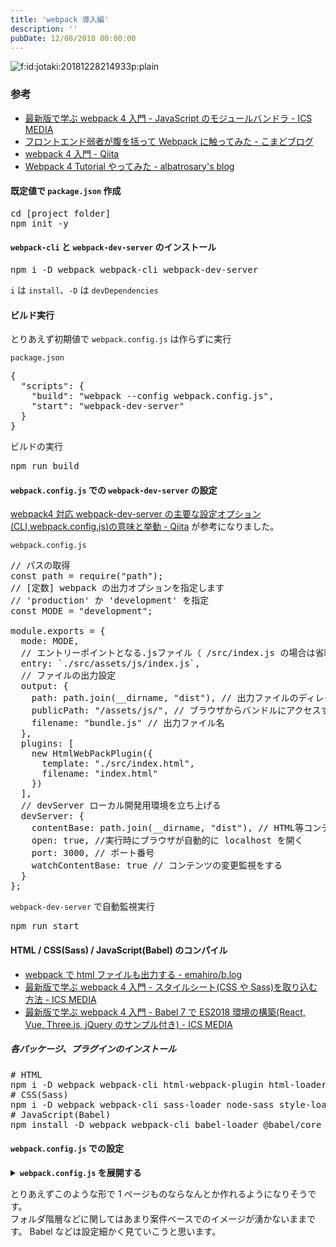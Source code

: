```yaml
---
title: 'webpack 導入編'
description: ''
pubDate: 12/08/2018 00:00:00
---
```


<p><span itemscope itemtype="http://schema.org/Photograph"><img src="/images/hatena/20181228214933.png" alt="f:id:jotaki:20181228214933p:plain" title="f:id:jotaki:20181228214933p:plain" class="hatena-fotolife" itemprop="image"></span></p>

<h3>参考</h3>

<ul>
<li><a href="https://ics.media/entry/12140">最新版で学ぶ webpack 4 入門 - JavaScript のモジュールバンドラ - ICS MEDIA</a></li>
<li><a href="https://ky-yk-d.hatenablog.com/entry/2018/06/09/191849">フロントエンド弱者が腹を括って Webpack に触ってみた - こまどブログ</a></li>
<li><a href="https://qiita.com/soarflat/items/28bf799f7e0335b68186">webpack 4 入門 - Qiita</a></li>
<li><a href="http://albatrosary.hateblo.jp/entry/2018/03/06/153042">Webpack 4 Tutorial やってみた - albatrosary's blog</a></li>
</ul>

<h4>既定値で <code>package.json</code> 作成</h4>

<pre class="code lang-sh" data-lang="sh" data-unlink><span class="synStatement">cd</span> <span class="synStatement">[</span>project folder<span class="synStatement">]</span>
npm init <span class="synSpecial">-y</span>
</pre>

<h4><code>webpack-cli</code> と <code>webpack-dev-server</code> のインストール</h4>

<pre class="code lang-sh" data-lang="sh" data-unlink>npm i <span class="synSpecial">-D</span> webpack webpack-cli webpack-dev-server
</pre>

<p><code>i</code> は <code>install</code>、<code>-D</code> は <code>devDependencies</code></p>

<h4>ビルド実行</h4>

<p>とりあえず初期値で <code>webpack.config.js</code> は作らずに実行</p>

<p><code>package.json</code></p>

<pre class="code lang-javascript" data-lang="javascript" data-unlink><span class="synIdentifier">{</span>
  <span class="synConstant">&quot;scripts&quot;</span>: <span class="synIdentifier">{</span>
    <span class="synConstant">&quot;build&quot;</span>: <span class="synConstant">&quot;webpack --config webpack.config.js&quot;</span>,
    <span class="synConstant">&quot;start&quot;</span>: <span class="synConstant">&quot;webpack-dev-server&quot;</span>
  <span class="synIdentifier">}</span>
<span class="synIdentifier">}</span>
</pre>

<p>ビルドの実行</p>

<pre class="code lang-sh" data-lang="sh" data-unlink>npm run build
</pre>

<h4><code>webpack.config.js</code> での <code>webpack-dev-server</code> の設定</h4>

<p><a href="https://qiita.com/riversun/items/d27f6d3ab7aaa119deab">webpack4 対応 webpack-dev-server の主要な設定オプション(CLI,webpack.config.js)の意味と挙動 - Qiita</a> が参考になりました。</p>

<p><code>webpack.config.js</code></p>

<pre class="code lang-javascript" data-lang="javascript" data-unlink><span class="synComment">// パスの取得</span>
<span class="synStatement">const</span> path = require(<span class="synConstant">&quot;path&quot;</span>);
<span class="synComment">// [定数] webpack の出力オプションを指定します</span>
<span class="synComment">// 'production' か 'development' を指定</span>
<span class="synStatement">const</span> MODE = <span class="synConstant">&quot;development&quot;</span>;

module.exports = <span class="synIdentifier">{</span>
  mode: MODE,
  <span class="synComment">// エントリーポイントとなる.jsファイル（ /src/index.js の場合は省略可能）</span>
  entry: `./src/assets/js/index.js`,
  <span class="synComment">// ファイルの出力設定</span>
  output: <span class="synIdentifier">{</span>
    path: path.join(__dirname, <span class="synConstant">&quot;dist&quot;</span>), <span class="synComment">// 出力ファイルのディレクトリ名（ /dist/ の場合は省略可能）</span>
    publicPath: <span class="synConstant">&quot;/assets/js/&quot;</span>, <span class="synComment">// ブラウザからバンドルにアクセスする際のパス</span>
    filename: <span class="synConstant">&quot;bundle.js&quot;</span> <span class="synComment">// 出力ファイル名</span>
  <span class="synIdentifier">}</span>,
  plugins: <span class="synIdentifier">[</span>
    <span class="synStatement">new</span> HtmlWebPackPlugin(<span class="synIdentifier">{</span>
      template: <span class="synConstant">&quot;./src/index.html&quot;</span>,
      filename: <span class="synConstant">&quot;index.html&quot;</span>
    <span class="synIdentifier">}</span>)
  <span class="synIdentifier">]</span>,
  <span class="synComment">// devServer ローカル開発用環境を立ち上げる</span>
  devServer: <span class="synIdentifier">{</span>
    contentBase: path.join(__dirname, <span class="synConstant">&quot;dist&quot;</span>), <span class="synComment">// HTML等コンテンツのルートディレクトリ</span>
    open: <span class="synConstant">true</span>, <span class="synComment">//実行時にブラウザが自動的に localhost を開く</span>
    port: 3000, <span class="synComment">// ポート番号</span>
    watchContentBase: <span class="synConstant">true</span> <span class="synComment">// コンテンツの変更監視をする</span>
  <span class="synIdentifier">}</span>
<span class="synIdentifier">}</span>;
</pre>

<p><code>webpack-dev-server</code> で自動監視実行</p>

<pre class="code lang-sh" data-lang="sh" data-unlink>npm run <span class="synStatement">start</span>
</pre>

<h4>HTML / CSS(Sass) / JavaScript(Babel) のコンパイル</h4>

<ul>
<li><a href="https://ema-hiro.hatenablog.com/entry/2017/10/12/015748">webpack で html ファイルも出力する - emahiro/b.log</a></li>
<li><a href="https://ics.media/entry/17376">最新版で学ぶ webpack 4 入門 - スタイルシート(CSS や Sass)を取り込む方法 - ICS MEDIA</a></li>
<li><a href="https://ics.media/entry/16028#">最新版で学ぶ webpack 4 入門 - Babel 7 で ES2018 環境の構築(React, Vue, Three.js, jQuery のサンプル付き) - ICS MEDIA</a></li>
</ul>

<h5>各パッケージ、プラグインのインストール</h5>

<pre class="code lang-sh" data-lang="sh" data-unlink><span class="synComment"># HTML</span>
npm i <span class="synSpecial">-D</span> webpack webpack-cli html-webpack-plugin html-loader
<span class="synComment"># CSS(Sass)</span>
npm i <span class="synSpecial">-D</span> webpack webpack-cli sass-loader node-sass style-loader css-loader
<span class="synComment"># JavaScript(Babel)</span>
npm install <span class="synSpecial">-D</span> webpack webpack-cli babel-loader @babel/core @babel/preset-env
</pre>

<h4><code>webpack.config.js</code> での設定</h4>

<p><details><summary> <strong><code>webpack.config.js</code> を展開する</strong> </summary><div></p>

<pre class="code lang-javascript" data-lang="javascript" data-unlink><span class="synComment">// パスの取得</span>
<span class="synStatement">const</span> path = require(<span class="synConstant">&quot;path&quot;</span>);
<span class="synComment">// [定数] webpack の出力オプションを指定します</span>
<span class="synComment">// 'production' か 'development' を指定</span>
<span class="synStatement">const</span> MODE = <span class="synConstant">&quot;development&quot;</span>;
<span class="synComment">// ソースマップの利用有無(productionのときはソースマップを利用しない)</span>
<span class="synStatement">const</span> enabledSourceMap = MODE === <span class="synConstant">&quot;development&quot;</span>;
<span class="synComment">// プラグイン</span>
<span class="synStatement">const</span> HtmlWebPackPlugin = require(<span class="synConstant">&quot;html-webpack-plugin&quot;</span>);

module.exports = <span class="synIdentifier">{</span>
  <span class="synComment">// production: 最適化された状態で出力</span>
  <span class="synComment">// development: ソースマップが有効された状態でJSファイルが出力</span>
  mode: MODE,
  <span class="synComment">// エントリーポイントとなる.jsファイル（ /src/index.js の場合は省略可能）</span>
  entry: `./src/assets/js/index.js`,
  <span class="synComment">// ファイルの出力設定</span>
  output: <span class="synIdentifier">{</span>
    path: path.join(__dirname, <span class="synConstant">&quot;dist&quot;</span>), <span class="synComment">// 出力ファイルのディレクトリ名（ /dist/ の場合は省略可能）</span>
    publicPath: <span class="synConstant">&quot;/assets/js/&quot;</span>, <span class="synComment">// ブラウザからバンドルにアクセスする際のパス</span>
    filename: <span class="synConstant">&quot;bundle.js&quot;</span> <span class="synComment">// 出力ファイル名</span>
  <span class="synIdentifier">}</span>,
  module: <span class="synIdentifier">{</span>
    rules: <span class="synIdentifier">[</span>
      <span class="synIdentifier">{</span>
        <span class="synComment">// .js の場合</span>
        test: <span class="synConstant">/\.js$/</span>,
        use: <span class="synIdentifier">[</span>
          <span class="synIdentifier">{</span>
            <span class="synComment">// Babel を利用する</span>
            loader: <span class="synConstant">&quot;babel-loader&quot;</span>,
            <span class="synComment">// Babel のオプションを指定する</span>
            options: <span class="synIdentifier">{</span>
              presets: <span class="synIdentifier">[</span>
                <span class="synComment">// プリセットを指定することで、ES2018 を ES5 に変換</span>
                <span class="synConstant">&quot;@babel/preset-env&quot;</span>
              <span class="synIdentifier">]</span>
            <span class="synIdentifier">}</span>
          <span class="synIdentifier">}</span>
        <span class="synIdentifier">]</span>
      <span class="synIdentifier">}</span>,
      <span class="synComment">// .html の場合</span>
      <span class="synIdentifier">{</span>
        test: <span class="synConstant">/\.html$/</span>,
        use: <span class="synIdentifier">[</span>
          <span class="synIdentifier">{</span>
            loader: <span class="synConstant">&quot;html-loader&quot;</span>,
            options: <span class="synIdentifier">{</span> minimize: <span class="synConstant">true</span> <span class="synIdentifier">}</span>
          <span class="synIdentifier">}</span>
        <span class="synIdentifier">]</span>
      <span class="synIdentifier">}</span>,
      <span class="synComment">// .scss の場合</span>
      <span class="synIdentifier">{</span>
        test: <span class="synConstant">/\.scss/</span>, <span class="synComment">// 対象となるファイルの拡張子</span>
        use: <span class="synIdentifier">[</span>
          <span class="synComment">// linkタグに出力する機能</span>
          <span class="synConstant">&quot;style-loader&quot;</span>,
          <span class="synComment">// CSSをバンドルするための機能</span>
          <span class="synIdentifier">{</span>
            loader: <span class="synConstant">&quot;css-loader&quot;</span>,
            options: <span class="synIdentifier">{</span>
              <span class="synComment">// オプションでCSS内のurl()メソッドの取り込みを禁止する</span>
              url: <span class="synConstant">false</span>,
              <span class="synComment">// ソースマップの利用有無</span>
              sourceMap: enabledSourceMap,
              <span class="synComment">// 0 =&gt; no loaders (default);</span>
              <span class="synComment">// 1 =&gt; postcss-loader;</span>
              <span class="synComment">// 2 =&gt; postcss-loader, sass-loader</span>
              importLoaders: 2
            <span class="synIdentifier">}</span>
          <span class="synIdentifier">}</span>,
          <span class="synIdentifier">{</span>
            loader: <span class="synConstant">&quot;sass-loader&quot;</span>,
            options: <span class="synIdentifier">{</span>
              <span class="synComment">// ソースマップの利用有無</span>
              sourceMap: enabledSourceMap
            <span class="synIdentifier">}</span>
          <span class="synIdentifier">}</span>
        <span class="synIdentifier">]</span>
      <span class="synIdentifier">}</span>
    <span class="synIdentifier">]</span>
  <span class="synIdentifier">}</span>,
  plugins: <span class="synIdentifier">[</span>
    <span class="synStatement">new</span> HtmlWebPackPlugin(<span class="synIdentifier">{</span>
      template: <span class="synConstant">&quot;./src/index.html&quot;</span>,
      filename: <span class="synConstant">&quot;index.html&quot;</span>
    <span class="synIdentifier">}</span>)
  <span class="synIdentifier">]</span>,
  <span class="synComment">// devServer ローカル開発用環境を立ち上げる</span>
  devServer: <span class="synIdentifier">{</span>
    contentBase: path.join(__dirname, <span class="synConstant">&quot;dist&quot;</span>), <span class="synComment">// HTML等コンテンツのルートディレクトリ</span>
    open: <span class="synConstant">true</span>, <span class="synComment">//実行時にブラウザが自動的に localhost を開く</span>
    port: 3000, <span class="synComment">// ポート番号</span>
    watchContentBase: <span class="synConstant">true</span> <span class="synComment">// コンテンツの変更監視をする</span>
    <span class="synComment">// inline: true // ライブリロードをページ全体に適用</span>
    <span class="synComment">// hot: false // 変更のあったコンポーネントのみをリロード</span>
  <span class="synIdentifier">}</span>
<span class="synIdentifier">}</span>;
</pre>

<p></div></details></p>

<p>とりあえずこのような形で 1 ページものならなんとか作れるようになりそうです。<br/>
フォルダ階層などに関してはあまり案件ベースでのイメージが湧かないままです。
Babel などは設定細かく見ていこうと思います。</p>
